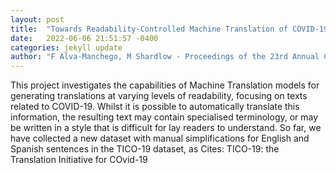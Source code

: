 ```yaml
---
layout: post
title:  "Towards Readability-Controlled Machine Translation of COVID-19 Texts"
date:   2022-06-06 21:51:57 -0400
categories: jekyll update
author: "F Alva-Manchego, M Shardlow - Proceedings of the 23rd Annual Conference of the , 2022"
---
```

This project investigates the capabilities of Machine Translation models for generating translations at varying levels of readability, focusing on texts related to COVID-19. Whilst it is possible to automatically translate this information, the resulting text may contain specialised terminology, or may be written in a style that is difficult for lay readers to understand. So far, we have collected a new dataset with manual simplifications for English and Spanish sentences in the TICO-19 dataset, as 
Cites: TICO-19: the Translation Initiative for COvid-19